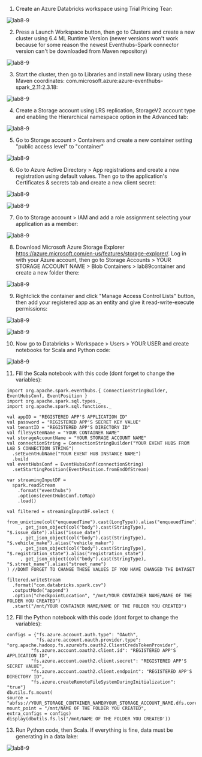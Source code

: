 1. Create an Azure Databricks workspace using Trial Pricing Tear:

![lab8-9](../images/lab8-9/Screenshot_1.png)

2. Press a Launch Workspace button, then go to Clusters and create a new cluster using 6.4 ML Runtime Version (newer versions won't work because for some reason the newest Eventhubs-Spark connector version can't be downloaded from Maven repository)

![lab8-9](../images/lab8-9/Screenshot_2.png)

3. Start the cluster, then go to Libraries and install new library using these Maven coordinates: com.microsoft.azure:azure-eventhubs-spark_2.11:2.3.18:

![lab8-9](../images/lab8-9/Screenshot_3.png)

4. Create a Storage account using LRS replication, StorageV2 account type and enabling the Hierarchical namespace option in the Advanced tab:

![lab8-9](../images/lab8-9/Screenshot_4.png)

5. Go to Storage account > Containers and create a new container setting "public access level" to "container"

![lab8-9](../images/lab8-9/Screenshot_7.png)

6. Go to Azure Active Directory > App registrations and create a new registration using default values. Then go to the application's Certificates & secrets tab and create a new client secret:

![lab8-9](../images/lab8-9/Screenshot_5.png)

![lab8-9](../images/lab8-9/Screenshot_6.png)

7. Go to Storage account > IAM and add a role assignment selecting your application as a member: 

![lab8-9](../images/lab8-9/Screenshot_8.png)

8. Download Microsoft Azure Storage Explorer https://azure.microsoft.com/en-us/features/storage-explorer/. Log in with your Azure account, then go to Storage Accounts > YOUR STORAGE ACCOUNT NAME > Blob Containers > lab89container and create a new folder there:

![lab8-9](../images/lab8-9/Screenshot_9.png)

9. Rightclick the container and click "Manage Access Control Lists" button, then add your registered app as an entity and give it read-write-execute permissions:

![lab8-9](../images/lab8-9/Screenshot_10.png)

![lab8-9](../images/lab8-9/Screenshot_11.png)

10. Now go to Databricks > Workspace > Users > YOUR USER and create notebooks for Scala and Python code: 

![lab8-9](../images/lab8-9/Screenshot_12.png)

11. Fill the Scala notebook with this code (dont forget to change the variables): 

```
import org.apache.spark.eventhubs.{ ConnectionStringBuilder, EventHubsConf, EventPosition }
import org.apache.spark.sql.types._
import org.apache.spark.sql.functions._

val appID = "REGISTERED APP'S APPLICATION ID"
val password = "REGISTERED APP'S SECRET KEY VALUE"
val tenantID = "REGISTERED APP'S DIRECTORY ID"
val fileSystemName = "YOUR CONTAINER NAME"
val storageAccountName = "YOUR STORAGE ACCOUNT NAME"
val connectionString = ConnectionStringBuilder("YOUR EVENT HUBS FROM LAB 5 CONNECTION STRING")
  .setEventHubName("YOUR EVENT HUB INSTANCE NAME")
  .build
val eventHubsConf = EventHubsConf(connectionString)
  .setStartingPosition(EventPosition.fromEndOfStream)

var streamingInputDF = 
  spark.readStream
    .format("eventhubs")
    .options(eventHubsConf.toMap)
    .load()

val filtered = streamingInputDF.select (
  from_unixtime(col("enqueuedTime").cast(LongType)).alias("enqueuedTime")
     , get_json_object(col("body").cast(StringType), "$.issue_date").alias("issue_date")
     , get_json_object(col("body").cast(StringType), "$.vehicle_make").alias("vehicle_maker")
     , get_json_object(col("body").cast(StringType), "$.registration_state").alias("registration_state")
     , get_json_object(col("body").cast(StringType), "$.street_name").alias("street_name")
) //DONT FORGET TO CHANGE THESE VALUES IF YOU HAVE CHANGED THE DATASET

filtered.writeStream
  .format("com.databricks.spark.csv")
  .outputMode("append")
  .option("checkpointLocation", "/mnt/YOUR CONTAINER NAME/NAME OF THE FOLDER YOU CREATED")
  .start("/mnt/YOUR CONTAINER NAME/NAME OF THE FOLDER YOU CREATED")
```

12. Fill the Python notebook with this code (dont forget to change the variables):

```
configs = {"fs.azure.account.auth.type": "OAuth",
           "fs.azure.account.oauth.provider.type": "org.apache.hadoop.fs.azurebfs.oauth2.ClientCredsTokenProvider",
         "fs.azure.account.oauth2.client.id": "REGISTERED APP'S APPLICATION ID",
         "fs.azure.account.oauth2.client.secret": "REGISTERED APP'S SECRET VALUE",
         "fs.azure.account.oauth2.client.endpoint": "REGISTERED APP'S DIRECTORY ID",
         "fs.azure.createRemoteFileSystemDuringInitialization": "true"}
dbutils.fs.mount(
source = "abfss://YOUR_STORAGE_CONTAINER_NAME@YOUR_STORAGE_ACCOUNT_NAME.dfs.core.windows.net/",
mount_point = "/mnt/NAME OF THE FOLDER YOU CREATED",
extra_configs = configs)
display(dbutils.fs.ls('/mnt/NAME OF THE FOLDER YOU CREATED'))
```
13. Run Python code, then Scala. If everything is fine, data must be generating in a data lake: 

![lab8-9](../images/lab8-9/Screenshot_13.png)

